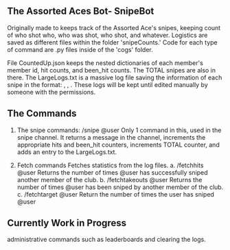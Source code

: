 ## The Assorted Aces Bot- SnipeBot

Originally made to keeps track of the Assorted Ace's snipes, keeping count of who shot who, who was shot, who shot, and whatever. Logistics
are saved as different files within the folder 'snipeCounts.' Code for each type of command are .py files inside of
the 'cogs' folder.

File CountedUp.json keeps the nested dictionaries of each member's member id, hit counts, and been_hit counts. The
TOTAL snipes are also in there. The LargeLogs.txt is a massive log file saving the information of each snipe in the
format: <sniper>, <target>, <datetime>. These logs will be kept until edited manually by someone with the permissions.

## The Commands

1. The snipe commands: /snipe @user
    Only 1 command in this, used in the snipe channel.
    It returns a message in the channel, increments the appropriate hits and been_hit counters, increments TOTAL
counter, and adds an entry to the LargeLogs.txt.

2. Fetch commands
    Fetches statistics from the log files.
    a. /fetchhits @user
        Returns the number of times @user has successfully sniped another member of the club.
    b. /fetchtakeouts @user
        Returns the number of times @user has been sniped by another member of the club.
    c. /fetchtarget @user
        Return the number of times the user has sniped @user

## Currently Work in Progress
administrative commands such as leaderboards and clearing the logs.